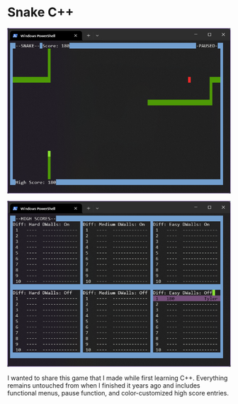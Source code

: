 # Snake C++

![Demo of snake](demo.png)

![Highscore screen](highscores.png)

I wanted to share this game that I made while first learning C++. Everything remains untouched from when I finished it years ago and includes functional menus, pause function, and color-customized high score entries.